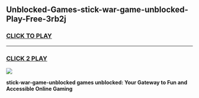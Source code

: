 
## Unblocked-Games-stick-war-game-unblocked-Play-Free-3rb2j
<h3>
<a href="https://premium76.site?title=stick-war-game-unblocked&ref=19M">CLICK TO PLAY</a></h3>
<hr>

<h3>
<a href="https://premium76.site?title=stick-war-game-unblocked&ref=19M">CLICK 2 PLAY</a>
  
</h3>

<a href="https://premium76.site?title=stick-war-game-unblocked&ref=19M"><img src="https://clearcache.store/games.png"></a>


**stick-war-game-unblocked games unblocked: Your Gateway to Fun and Accessible Online Gaming**

